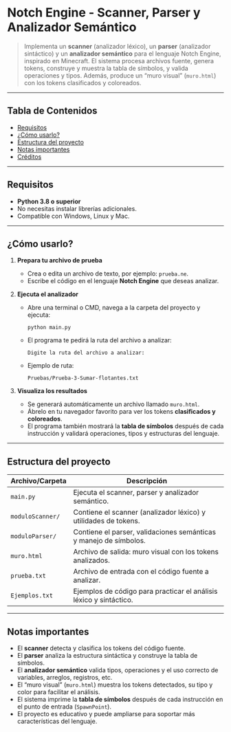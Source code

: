 # Notch Engine - Scanner, Parser y Analizador Semántico

> Implementa un **scanner** (analizador léxico), un **parser** (analizador sintáctico) y un **analizador semántico** para el lenguaje Notch Engine, inspirado en Minecraft.
> El sistema procesa archivos fuente, genera tokens, construye y muestra la tabla de símbolos, y valida operaciones y tipos. Además, produce un “muro visual” (`muro.html`) con los tokens clasificados y coloreados.

---

## Tabla de Contenidos

- [Requisitos](#requisitos)
- [¿Cómo usarlo?](#cómo-usarlo)
- [Estructura del proyecto](#estructura-del-proyecto)
- [Notas importantes](#notas-importantes)
- [Créditos](#créditos)

---

## Requisitos

- **Python 3.8 o superior**
- No necesitas instalar librerías adicionales.
- Compatible con Windows, Linux y Mac.

---

## ¿Cómo usarlo?

1. **Prepara tu archivo de prueba**
   - Crea o edita un archivo de texto, por ejemplo: `prueba.ne`.
   - Escribe el código en el lenguaje **Notch Engine** que deseas analizar.

2. **Ejecuta el analizador**
   - Abre una terminal o CMD, navega a la carpeta del proyecto y ejecuta:
     ```
     python main.py
     ```
   - El programa te pedirá la ruta del archivo a analizar:
     ```
     Digite la ruta del archivo a analizar:
     ```
   - Ejemplo de ruta:
     ```
     Pruebas/Prueba-3-Sumar-flotantes.txt
     ```

3. **Visualiza los resultados**
   - Se generará automáticamente un archivo llamado `muro.html`.
   - Ábrelo en tu navegador favorito para ver los tokens **clasificados y coloreados**.
   - El programa también mostrará la **tabla de símbolos** después de cada instrucción y validará operaciones, tipos y estructuras del lenguaje.

---

## Estructura del proyecto

| Archivo/Carpeta         | Descripción                                                        |
|-------------------------|--------------------------------------------------------------------|
| `main.py`               | Ejecuta el scanner, parser y analizador semántico.                 |
| `moduloScanner/`        | Contiene el scanner (analizador léxico) y utilidades de tokens.    |
| `moduloParser/`         | Contiene el parser, validaciones semánticas y manejo de símbolos.  |
| `muro.html`             | Archivo de salida: muro visual con los tokens analizados.          |
| `prueba.txt`            | Archivo de entrada con el código fuente a analizar.                |
| `Ejemplos.txt`          | Ejemplos de código para practicar el análisis léxico y sintáctico.  |

---

## Notas importantes

- El **scanner** detecta y clasifica los tokens del código fuente.
- El **parser** analiza la estructura sintáctica y construye la tabla de símbolos.
- El **analizador semántico** valida tipos, operaciones y el uso correcto de variables, arreglos, registros, etc.
- El “muro visual” (`muro.html`) muestra los tokens detectados, su tipo y color para facilitar el análisis.
- El sistema imprime la **tabla de símbolos** después de cada instrucción en el punto de entrada (`SpawnPoint`).
- El proyecto es educativo y puede ampliarse para soportar más características del lenguaje.

